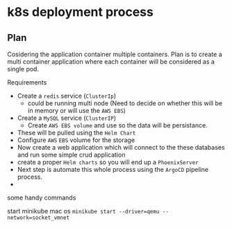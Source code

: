 # k8s deployment process 

## Plan 

Cosidering the application container multiple containers. Plan is to create a multi container application where each container will be considered as a single pod. 

Requirements 
- Create a `redis` service (`ClusterIp`)
    - could be running multi node (Need to decide on whether this will be in memory or will use the `AWS EBS`)
- Create a `MySQL` service (`ClusterIP`)
    - Create `AWS EBS volume` and use so the data will be persistance.
- These will be pulled using the `Helm Chart`
- Configure `AWS` `EBS` volume for the storage
- Now create a web application which will connect to the these databases and run some simple crud application 
- create a proper `Helm charts` so you will end up a `PhoenixServer`
- Next step is automate this whole process using the `ArgoCD` pipeline process. 
- 


some handy commands 

start minikube mac os 
`minikube start --driver=qemu --network=socket_vmnet`